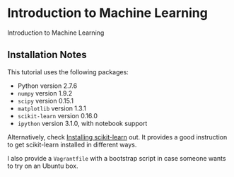 # Introduction to Machine Learning
Introduction to Machine Learning

## Installation Notes
This tutorial uses the following packages:

- Python version 2.7.6
- `numpy` version 1.9.2
- `scipy` version 0.15.1
- `matplotlib` version 1.3.1
- `scikit-learn` version 0.16.0
- `ipython` version 3.1.0, with notebook support

Alternatively, check [Installing scikit-learn](http://scikit-learn.org/dev/install.html) out. It provides a good instruction to get scikit-learn installed in different ways.

I also provide a `Vagrantfile` with a bootstrap script in case someone wants to try on an Ubuntu box.
